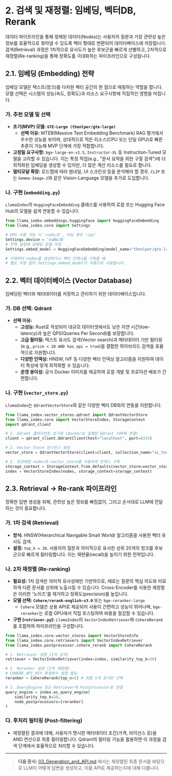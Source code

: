 # 2. 검색 및 재정렬: 임베딩, 벡터DB, Rerank

데이터 파이프라인을 통해 정제된 데이터(Nodes)는 사용자의 질문과 가장 관련성 높은 정보를 효율적으로 찾아낼 수 있도록 벡터 형태로 변환되어 데이터베이스에 저장됩니다. 검색(Retrieval) 과정은 1차적으로 유사도가 높은 후보군을 빠르게 선별하고, 2차적으로 재정렬(Re-ranking)을 통해 정확도를 극대화하는 파이프라인으로 구성됩니다.

## 2.1. 임베딩 (Embedding) 전략

임베딩 모델은 텍스트(청크)를 다차원 벡터 공간의 한 점으로 매핑하는 역할을 합니다. 모델 선택은 시스템의 성능(속도, 정확도)과 리소스 요구사항에 직접적인 영향을 미칩니다.

### 가. 추천 모델 및 선택
- **초기(MVP) 모델:** **`GTE-Large (thenlper/gte-large)`**
  - **선택 이유:** MTEB(Massive Text Embedding Benchmark) RAG 평가에서 우수한 성능을 보이며, 상대적으로 적은 리소스(CPU 또는 단일 GPU)로 빠른 추론이 가능해 MVP 단계에 가장 적합합니다.
- **고정밀 요구사항:** `bge-large-en-v1.5`, `Instructor-XL` 등 Instruction-Tuned 모델을 고려할 수 있습니다. 이는 특정 작업(e.g., "문서 요약을 위한 구절 검색")에 더 최적화된 임베딩을 생성할 수 있지만, 더 많은 계산 리소스를 필요로 합니다.
- **멀티모달 확장:** 로드맵에 따라 썸네일, UI 스크린샷 등을 분석해야 할 경우, `CLIP` 또는 `Gemma-Image-2`와 같은 Vision-Language 모델을 추가로 도입합니다.

### 나. 구현 (`embedding.py`)
`LlamaIndex`의 `HuggingFaceEmbedding` 클래스를 사용하여 로컬 또는 Hugging Face Hub의 모델을 쉽게 연동할 수 있습니다.

```python
from llama_index.embeddings.huggingface import HuggingFaceEmbedding
from llama_index.core import Settings

# GPU 사용 가능 시 'cuda:0', 아닐 경우 'cpu'
Settings.device = 'cuda:0' 
# 전역 설정에 임베딩 모델 지정
Settings.embed_model = HuggingFaceEmbedding(model_name="thenlper/gte-large")

# 이제부터 nodes를 생성하거나 벡터 인덱스를 구축할 때
# 별도 지정 없이 Settings.embed_model이 자동으로 사용됩니다.
```

## 2.2. 벡터 데이터베이스 (Vector Database)

임베딩된 벡터와 메타데이터를 저장하고 관리하기 위한 데이터베이스입니다.

### 가. DB 선택: Qdrant
- **선택 이유:**
  - **고성능:** Rust로 작성되어 대규모 데이터셋에서도 낮은 지연 시간(low-latency)과 높은 QPS(Queries Per Second)를 보장합니다.
  - **고급 필터링:** 텍스트 유사도 검색(Vector search)과 메타데이터 기반 필터링(e.g., `price < 10 AND has_api = true`)을 결합한 하이브리드 검색을 효율적으로 지원합니다.
  - **다양한 인덱싱:** HNSW, IVF 등 다양한 벡터 인덱싱 알고리즘을 지원하여 데이터 특성에 맞게 최적화할 수 있습니다.
  - **운영 용이성:** 공식 Docker 이미지를 제공하여 로컬 개발 및 프로덕션 배포가 간편합니다.

### 나. 구현 (`vector_store.py`)
`LlamaIndex`는 `QdrantVectorStore`와 같은 다양한 벡터 DB와의 연동을 지원합니다.

```python
from llama_index.vector_stores.qdrant import QdrantVectorStore
from llama_index.core import VectorStoreIndex, StorageContext
import qdrant_client

# 1. Qdrant 클라이언트 초기화 (Docker로 실행된 Qdrant 서버에 연결)
client = qdrant_client.QdrantClient(host="localhost", port=6333)

# 2. Vector Store 인스턴스 생성
vector_store = QdrantVectorStore(client=client, collection_name="ai_tools")

# 3. 정규화된 nodes와 vector_store를 사용하여 인덱스 구축
storage_context = StorageContext.from_defaults(vector_store=vector_store)
index = VectorStoreIndex(nodes, storage_context=storage_context)
```

## 2.3. Retrieval → Re-rank 파이프라인

정확한 답변 생성을 위해, 관련성 높은 정보를 빠짐없이, 그리고 순서대로 LLM에 전달하는 것이 중요합니다.

### 가. 1차 검색 (Retrieval)
- **방식:** HNSW(Hierarchical Navigable Small World) 알고리즘을 사용한 벡터 유사도 검색.
- **설정:** `top_k = 20`. 사용자의 질문과 의미적으로 유사한 상위 20개의 청크를 후보군으로 빠르게 필터링합니다. 이는 재현율(recall)을 높이기 위한 전략입니다.

### 나. 2차 재정렬 (Re-ranking)
- **필요성:** 1차 검색은 의미적 유사성에만 기반하므로, 때로는 질문의 핵심 의도와 미묘하게 다른 문서를 상위에 노출시킬 수 있습니다. Cross-Encoder를 사용한 재정렬은 이러한 '노이즈'를 제거하고 정확도(precision)를 높입니다.
- **모델 선택:** **`Cohere/rerank-english-v3.0`** 또는 `bge-reranker-large`
  - `Cohere` 모델은 상용 API로 제공되어 사용이 간편하고 성능이 뛰어나며, `bge-reranker`는 로컬 GPU에서 직접 호스팅하여 비용을 절감할 수 있습니다.
- **구현 (`retriever.py`):**
  `LlamaIndex`의 `VectorIndexRetriever`와 `CohereRerank`를 조합하여 파이프라인을 구성합니다.

```python
from llama_index.core.vector_stores import VectorStoreInfo
from llama_index.core.retrievers import VectorIndexRetriever
from llama_index.postprocessor.cohere_rerank import CohereRerank

# 1. Retriever 설정 (1차 검색)
retriever = VectorIndexRetriever(index=index, similarity_top_k=20)

# 2. Reranker 설정 (2차 재정렬)
# COHERE_API_KEY 환경변수 설정 필요
reranker = CohereRerank(top_n=5) # 최종 5개 문서만 선택

# 3. QueryEngine 또는 Retriever에 Postprocessor로 연결
query_engine = index.as_query_engine(
    similarity_top_k=20,
    node_postprocessors=[reranker]
)
```

### 다. 후처리 필터링 (Post-filtering)
- 재정렬된 결과에 대해, 사용자가 명시한 메타데이터 조건(가격, 라이선스 등)을 AND 연산으로 최종 필터링합니다. Qdrant의 필터링 기능을 활용하면 이 과정을 검색 단계에서 효율적으로 처리할 수 있습니다.

---
> **다음 문서:** [03_Generation_and_API.md](./03_Generation_and_API.md) 에서는 재정렬된 최종 문서를 바탕으로 LLM이 어떻게 답변을 생성하고, 이를 API로 제공하는지에 대해 다룹니다. 